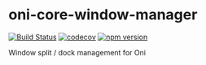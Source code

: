 # oni-core-window-manager

[![Build Status](https://travis-ci.org/onivim/oni-core-window-manager.svg?branch=master)](https://travis-ci.org/onivim/oni-core-window-manager) 
[![codecov](https://codecov.io/gh/onivim/oni-core-window-manager/branch/master/graph/badge.svg)](https://codecov.io/gh/onivim/oni-core-window-manager)
[![npm version](https://badge.fury.io/js/oni-core-window-manager.svg)](https://badge.fury.io/js/oni-core-window-manager)

Window split / dock management for Oni
